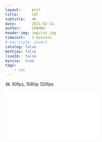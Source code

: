 ```yaml
---
layout:     post
title:      CAT
subtitle:   4K
date:       2021-02-14
author:     ZHAMAO
header-img: img/cat.jpg
timecost:   3 minutes
# nav-style: invert
catalog: false
mathjax: false
live2d:  false
byncsa:  true
tags:
    - cat
---
```


4k 30fps, 1080p 120fps

<div class="aspect-ratio">
    <iframe src="//player.bilibili.com/player.html?aid=291063543&bvid=BV1Nf4y1874b&cid=350593644&page=1" scrolling="no" border="0" frameborder="no" framespacing="0" allowfullscreen="true"> </iframe>
</div>
